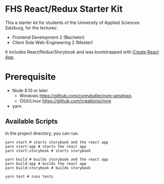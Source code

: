 # FHS React/Redux Starter Kit

This a starter kit for students of the University of Applied Sciences Salzburg, for the lectures:

- Frontend Development 2 (Bachelor)
- Client Side Web-Engineering 2 (Master)

It includes React/Redux/Storybook and was bootstrapped with [Create React App](https://github.com/facebook/create-react-app).

# Prerequisite

- Node 8.10 or later
  - Windows https://github.com/coreybutler/nvm-windows
  - OSX/Linux https://github.com/creationix/nvm
- yarn

## Available Scripts

In the project directory, you can run:

```
yarn start # starts storybook and the react app
yarn start:app # starts the react app
yarn start:storybook # starts storybook

yarn build # builds storybook and the react app
yarn build:app # builds the react app
yarn build:storybook # builds storybook

yarn test # runs tests
```
